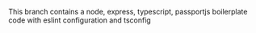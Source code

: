 This branch contains a node, express, typescript, passportjs boilerplate code with eslint configuration and tsconfig
